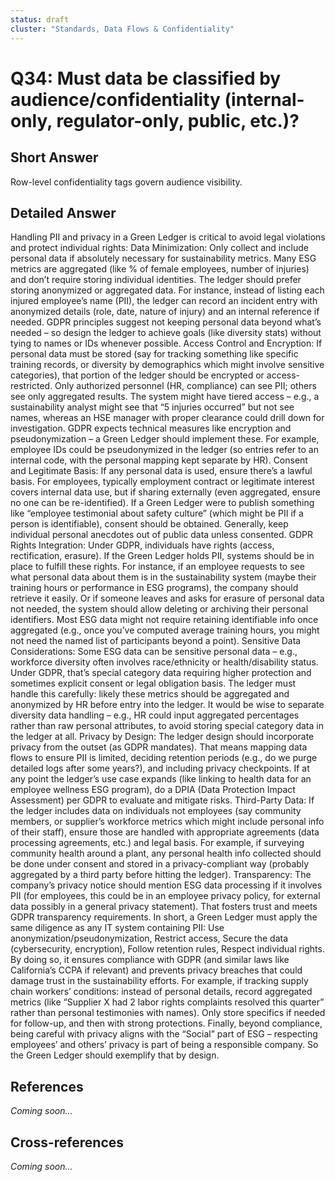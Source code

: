 ```yaml
---
status: draft
cluster: "Standards, Data Flows & Confidentiality"
---
```


# Q34: Must data be classified by audience/confidentiality (internal-only, regulator-only, public, etc.)?

## Short Answer

Row-level confidentiality tags govern audience visibility.

## Detailed Answer

Handling PII and privacy in a Green Ledger is critical to avoid legal violations and protect individual rights:
Data Minimization: Only collect and include personal data if absolutely necessary for sustainability metrics. Many ESG metrics are aggregated (like % of female employees, number of injuries) and don’t require storing individual identities. The ledger should prefer storing anonymized or aggregated data. For instance, instead of listing each injured employee’s name (PII), the ledger can record an incident entry with anonymized details (role, date, nature of injury) and an internal reference if needed. GDPR principles suggest not keeping personal data beyond what’s needed – so design the ledger to achieve goals (like diversity stats) without tying to names or IDs whenever possible.
Access Control and Encryption: If personal data must be stored (say for tracking something like specific training records, or diversity by demographics which might involve sensitive categories), that portion of the ledger should be encrypted or access-restricted. Only authorized personnel (HR, compliance) can see PII; others see only aggregated results. The system might have tiered access – e.g., a sustainability analyst might see that “5 injuries occurred” but not see names, whereas an HSE manager with proper clearance could drill down for investigation. GDPR expects technical measures like encryption and pseudonymization – a Green Ledger should implement these. For example, employee IDs could be pseudonymized in the ledger (so entries refer to an internal code, with the personal mapping kept separate by HR).
Consent and Legitimate Basis: If any personal data is used, ensure there’s a lawful basis. For employees, typically employment contract or legitimate interest covers internal data use, but if sharing externally (even aggregated, ensure no one can be re-identified). If a Green Ledger were to publish something like “employee testimonial about safety culture” (which might be PII if a person is identifiable), consent should be obtained. Generally, keep individual personal anecdotes out of public data unless consented.
GDPR Rights Integration: Under GDPR, individuals have rights (access, rectification, erasure). If the Green Ledger holds PII, systems should be in place to fulfill these rights. For instance, if an employee requests to see what personal data about them is in the sustainability system (maybe their training hours or performance in ESG programs), the company should retrieve it easily. Or if someone leaves and asks for erasure of personal data not needed, the system should allow deleting or archiving their personal identifiers. Most ESG data might not require retaining identifiable info once aggregated (e.g., once you’ve computed average training hours, you might not need the named list of participants beyond a point).
Sensitive Data Considerations: Some ESG data can be sensitive personal data – e.g., workforce diversity often involves race/ethnicity or health/disability status. Under GDPR, that’s special category data requiring higher protection and sometimes explicit consent or legal obligation basis. The ledger must handle this carefully: likely these metrics should be aggregated and anonymized by HR before entry into the ledger. It would be wise to separate diversity data handling – e.g., HR could input aggregated percentages rather than raw personal attributes, to avoid storing special category data in the ledger at all.
Privacy by Design: The ledger design should incorporate privacy from the outset (as GDPR mandates). That means mapping data flows to ensure PII is limited, deciding retention periods (e.g., do we purge detailed logs after some years?), and including privacy checkpoints. If at any point the ledger’s use case expands (like linking to health data for an employee wellness ESG program), do a DPIA (Data Protection Impact Assessment) per GDPR to evaluate and mitigate risks.
Third-Party Data: If the ledger includes data on individuals not employees (say community members, or supplier’s workforce metrics which might include personal info of their staff), ensure those are handled with appropriate agreements (data processing agreements, etc.) and legal basis. For example, if surveying community health around a plant, any personal health info collected should be done under consent and stored in a privacy-compliant way (probably aggregated by a third party before hitting the ledger).
Transparency: The company’s privacy notice should mention ESG data processing if it involves PII (for employees, this could be in an employee privacy policy, for external data possibly in a general privacy statement). That fosters trust and meets GDPR transparency requirements.
In short, a Green Ledger must apply the same diligence as any IT system containing PII:
Use anonymization/pseudonymization,
Restrict access,
Secure the data (cybersecurity, encryption),
Follow retention rules,
Respect individual rights.
By doing so, it ensures compliance with GDPR (and similar laws like California’s CCPA if relevant) and prevents privacy breaches that could damage trust in the sustainability efforts.
For example, if tracking supply chain workers’ conditions: instead of personal details, record aggregated metrics (like “Supplier X had 2 labor rights complaints resolved this quarter” rather than personal testimonies with names). Only store specifics if needed for follow-up, and then with strong protections.
Finally, beyond compliance, being careful with privacy aligns with the “Social” part of ESG – respecting employees’ and others’ privacy is part of being a responsible company. So the Green Ledger should exemplify that by design.

## References

*Coming soon...*

## Cross-references

*Coming soon...*